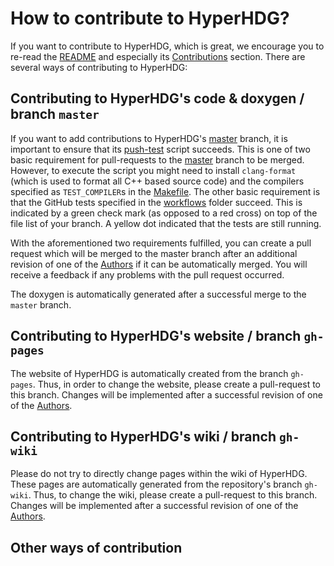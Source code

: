 # How to contribute to HyperHDG?

If you want to contribute to HyperHDG, which is great, we encourage you to re-read the [README](
https://github.com/AndreasRupp/HyperHDG/blob/master/README.md) and especially its [Contributions](
https://github.com/AndreasRupp/HyperHDG/tree/master#contributions) section. There are several ways
of contributing to HyperHDG:


## Contributing to HyperHDG's code & doxygen / branch `master`

If you want to add contributions to HyperHDG's [master](
https://github.com/AndreasRupp/HyperHDG/tree/master) branch, it is important to ensure that its
[push-test](https://github.com/AndreasRupp/HyperHDG/blob/master/shell_scripts/push_test.sh) script
succeeds. This is one of two basic requirement for pull-requests to the [master](
https://github.com/AndreasRupp/HyperHDG/tree/master) branch to be merged. However, to execute the
script you might need to install `clang-format` (which is used to format all C++ based source code)
and the compilers  specified as `TEST_COMPILER`s in the [Makefile](
https://github.com/AndreasRupp/HyperHDG/blob/master/Makefile). The other basic requirement is that
the GitHub tests specified in the [workflows](
https://github.com/AndreasRupp/HyperHDG/tree/master/.github/workflows) folder succeed. This is
indicated by a green check mark (as opposed to a red cross) on top of the file list of your branch.
A yellow dot indicated that the tests are still running.

With the aforementioned two requirements fulfilled, you can create a pull request which will be
merged to the master branch after an additional revision of one of the [Authors](
https://github.com/AndreasRupp/HyperHDG/blob/master/Authors.txt) if it can be automatically merged.
You will receive a feedback if any problems with the pull request occurred.

The doxygen is automatically generated after a successful merge to the `master` branch.


## Contributing to HyperHDG's website / branch `gh-pages`

The website of HyperHDG is automatically created from the branch `gh-pages`. Thus, in order to
change the website, please create a pull-request to this branch. Changes will be implemented after
a successful revision of one of the [Authors](
https://github.com/AndreasRupp/HyperHDG/blob/master/Authors.txt).


## Contributing to HyperHDG's wiki / branch `gh-wiki`

Please do not try to directly change pages within the wiki of HyperHDG. These pages are 
automatically generated from the repository's branch `gh-wiki`. Thus, to change the wiki, please
create a pull-request to this branch. Changes will be implemented after a successful revision of one
of the [Authors](https://github.com/AndreasRupp/HyperHDG/blob/master/Authors.txt).


## Other ways of contribution

